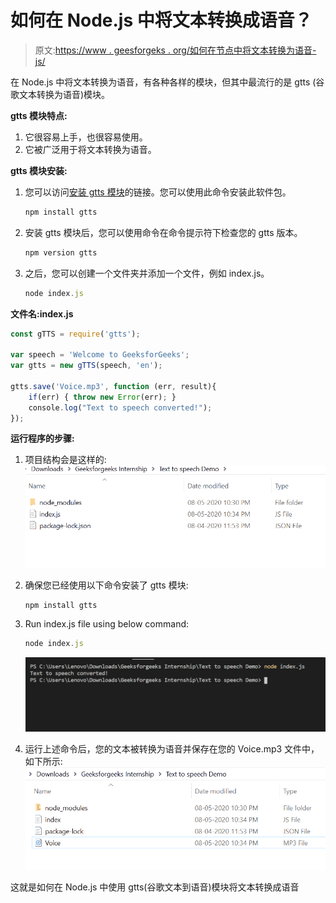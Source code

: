 # 如何在 Node.js 中将文本转换成语音？

> 原文:[https://www . geesforgeks . org/如何在节点中将文本转换为语音-js/](https://www.geeksforgeeks.org/how-to-convert-text-to-speech-in-node-js/)

在 Node.js 中将文本转换为语音，有各种各样的模块，但其中最流行的是 gtts
(谷歌文本转换为语音)模块。

**gtts 模块特点:**

1.  它很容易上手，也很容易使用。
2.  它被广泛用于将文本转换为语音。

**gtts 模块安装:**

1.  您可以访问[安装 gtts 模块](https://www.npmjs.com/package/gtts)的链接。您可以使用此命令安装此软件包。

    ```js
    npm install gtts
    ```

2.  安装 gtts 模块后，您可以使用命令在命令提示符下检查您的 gtts 版本。

    ```js
    npm version gtts
    ```

3.  之后，您可以创建一个文件夹并添加一个文件，例如 index.js。

    ```js
    node index.js
    ```

**文件名:index.js**

```js
const gTTS = require('gtts');

var speech = 'Welcome to GeeksforGeeks';
var gtts = new gTTS(speech, 'en');

gtts.save('Voice.mp3', function (err, result){
    if(err) { throw new Error(err); }
    console.log("Text to speech converted!");
});
```

**运行程序的步骤:**

1.  项目结构会是这样的:
    ![project structure](img/8490acedb7f8f99505a08169225ac2ca.png)
2.  确保您已经使用以下命令安装了 gtts 模块:

    ```js
    npm install gtts
    ```

3.  Run index.js file using below command:

    ```js
    node index.js
    ```

    ![Output of above command](img/f2f568ae8f119e71156638ca71165616.png)

4.  运行上述命令后，您的文本被转换为语音并保存在您的 Voice.mp3 文件中，如下所示:
    ![Output of above command](img/26c583cab7bb25575007fec3025d1b7a.png)

这就是如何在 Node.js 中使用 gtts(谷歌文本到语音)模块将文本转换成语音